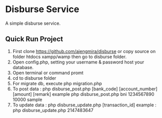 # Disburse Service

A simple disburse service.

## Quick Run Project
1. First clone https://github.com/ajengmira/disburse or copy source on folder htdocs xampp/wamp then go to disburse folder.
2. Open config.php, setting your username & password host your database.  
3. Open terminal or command promt
4. cd to disburse folder
5. For migrate db, execute 
	php migration.php
6. To post data : 
	php disburse_post.php [bank_code] [account_number] [amount] [remark]
	example 
	php disburse_post.php bni 1234567890 10000 sample
7. To update data :
	php disburse_update.php [transaction_id]
	example :
	php disburse_update.php 2147483647
```
